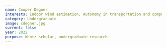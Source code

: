 ```yaml
---
name: Cooper Degner
interests: Indoor wind estimation, Autonomy in transportation and computer vision, Duckietown outreach activities
category: Undergraduate
image: cdegner.jpg
current: false
year: 2022
purpose: Wentz scholar, undergraduate research
---
```

